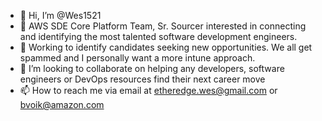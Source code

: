 - 👋 Hi, I’m @Wes1521
- 👀 AWS SDE Core Platform Team, Sr. Sourcer interested in connecting and identifying the most talented software development engineers.
- 🌱 Working to identify candidates seeking new opportunities. We all get spammed and I personally want a more intune approach.
- 💞️ I’m looking to collaborate on helping any developers, software engineers or DevOps resources find their next career move
- 📫 How to reach me via email at etheredge.wes@gmail.com or bvoik@amazon.com

<!---
Wes1521/Wes1521 is a ✨ special ✨ repository because its `README.md` (this file) appears on your GitHub profile.
You can click the Preview link to take a look at your changes.
--->

